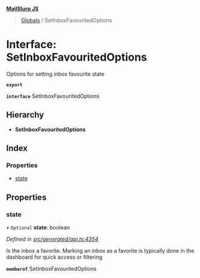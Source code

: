 **[MailSlurp JS](../README.md)**

> [Globals](../README.md) / SetInboxFavouritedOptions

# Interface: SetInboxFavouritedOptions

Options for setting inbox favourite state

**`export`** 

**`interface`** SetInboxFavouritedOptions

## Hierarchy

* **SetInboxFavouritedOptions**

## Index

### Properties

* [state](setinboxfavouritedoptions.md#state)

## Properties

### state

• `Optional` **state**: boolean

*Defined in [src/generated/api.ts:4354](https://github.com/mailslurp/mailslurp-client/blob/aa918cc/src/generated/api.ts#L4354)*

Is the inbox a favorite. Marking an inbox as a favorite is typically done in the dashboard for quick access or filtering

**`memberof`** SetInboxFavouritedOptions
